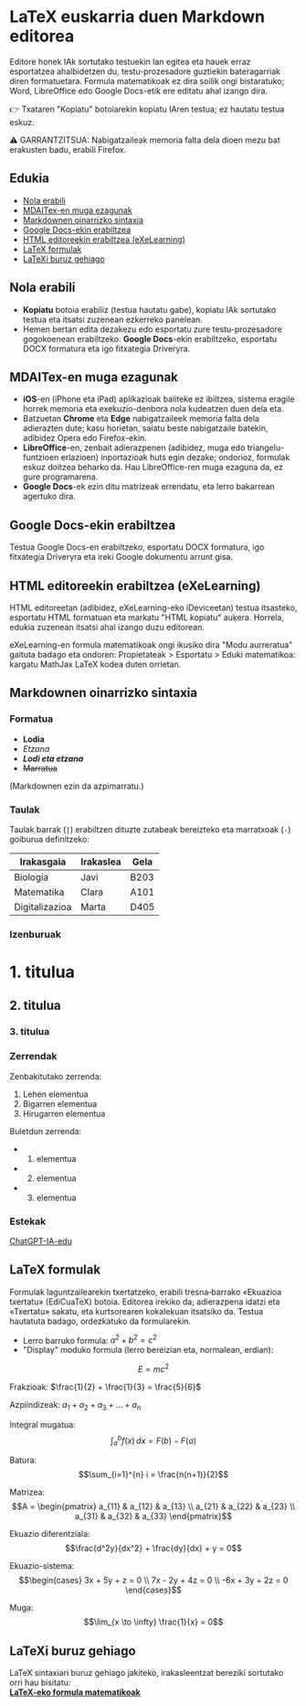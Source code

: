 # LaTeX euskarria duen Markdown editorea

Editore honek IAk sortutako testuekin lan egitea eta hauek erraz esportatzea ahalbidetzen du, testu-prozesadore guztiekin bateragarriak diren formatuetara. Formula matematikoak ez dira soilik ongi bistaratuko; Word, LibreOffice edo Google Docs-etik ere editatu ahal izango dira.

👉 Txataren "Kopiatu" botoiarekin kopiatu IAren testua; ez hautatu testua eskuz.

⚠️ GARRANTZITSUA: Nabigatzaileak memoria falta dela dioen mezu bat erakusten badu, erabili Firefox.

## Edukia

- [Nola erabili](#nola-erabili)
- [MDAITex-en muga ezagunak](#mdaitex-en-muga-ezagunak)
- [Markdownen oinarrizko sintaxia](#markdownen-oinarrizko-sintaxia)
- [Google Docs-ekin erabiltzea](#google-docs-ekin-erabiltzea)
- [HTML editoreekin erabiltzea (eXeLearning)](#html-editoreekin-erabiltzea-exelearning)
- [LaTeX formulak](#latex-formulak)
- [LaTeXi buruz gehiago](#latex-i-buruz-gehiago)

## Nola erabili

- **Kopiatu** botoia erabiliz (testua hautatu gabe), kopiatu IAk sortutako testua eta itsatsi zuzenean ezkerreko panelean.
- Hemen bertan edita dezakezu edo esportatu zure testu-prozesadore gogokoenean erabiltzeko. **Google Docs**-ekin erabiltzeko, esportatu DOCX formatura eta igo fitxategia Driveryra.

## MDAITex-en muga ezagunak

- **iOS**-en (iPhone eta iPad) aplikazioak baliteke ez ibiltzea, sistema eragile horrek memoria eta exekuzio-denbora nola kudeatzen duen dela eta.
- Batzuetan **Chrome** eta **Edge** nabigatzaileek memoria falta dela adierazten dute; kasu horietan, saiatu beste nabigatzaile batekin, adibidez Opera edo Firefox-ekin.
- **LibreOffice**-en, zenbait adierazpenen (adibidez, muga edo triangelu-funtzioen erlazioen) inportazioak huts egin dezake; ondorioz, formulak eskuz doitzea beharko da. Hau LibreOffice-ren muga ezaguna da, ez gure programarena.
- **Google Docs**-ek ezin ditu matrizeak errendatu, eta lerro bakarrean agertuko dira.

## Google Docs-ekin erabiltzea

Testua Google Docs-en erabiltzeko, esportatu DOCX formatura, igo fitxategia Driveryra eta ireki Google dokumentu arrunt gisa.

## HTML editoreekin erabiltzea (eXeLearning)

HTML editoreetan (adibidez, eXeLearning-eko iDeviceetan) testua itsasteko, esportatu HTML formatuan eta markatu "HTML kopiatu" aukera. Horrela, edukia zuzenean itsatsi ahal izango duzu editorean.

eXeLearning-en formula matematikoak ongi ikusiko dira "Modu aurreratua" gaituta badago eta ondoren: Propietateak > Esportatu > Eduki matematikoa: kargatu MathJax LaTeX kodea duten orrietan.

## Markdownen oinarrizko sintaxia

### Formatua

- **Lodia**
- *Etzana*
- ***Lodi eta etzana***
- ~~Marratua~~

(Markdownen ezin da azpimarratu.)

### Taulak

Taulak barrak (`|`) erabiltzen dituzte zutabeak bereizteko eta marratxoak (`-`) goiburua definitzeko:

| Irakasgaia     | Irakaslea | Gela |
|----------------|-----------|------|
| Biologia       | Javi      | B203 |
| Matematika     | Clara     | A101 |
| Digitalizazioa | Marta     | D405 |

### Izenburuak

# 1. titulua  
## 2. titulua  
### 3. titulua

### Zerrendak

Zenbakitutako zerrenda:

1. Lehen elementua  
2. Bigarren elementua  
3. Hirugarren elementua

Buletdun zerrenda:

- 1. elementua  
- 2. elementua  
- 3. elementua

### Estekak

[ChatGPT-IA-edu](https://t.me/ChatGPTedu)

## LaTeX formulak

Formulak laguntzailearekin txertatzeko, erabili tresna‑barrako «Ekuazioa txertatu» (EdiCuaTeX) botoia. Editorea irekiko da; adierazpena idatzi eta «Txertatu» sakatu, eta kurtsorearen kokalekuan itsatsiko da. Testua hautatuta badago, ordezkatuko da formularekin.

- Lerro barruko formula: $a^2 + b^2 = c^2$
- "Display" moduko formula (lerro bereizian eta, normalean, erdian):

$$E = mc^2$$

Frakzioak: $\frac{1}{2} + \frac{1}{3} = \frac{5}{6}$

Azpiindizeak: $a_1 + a_2 + a_3 + \ldots + a_n$

Integral mugatua:
$$\int_{a}^{b} f(x) \, dx = F(b) - F(a)$$

Batura:
$$\sum_{i=1}^{n} i = \frac{n(n+1)}{2}$$

Matrizea:
$$A = \begin{pmatrix}
a_{11} & a_{12} & a_{13} \\
a_{21} & a_{22} & a_{23} \\
a_{31} & a_{32} & a_{33}
\end{pmatrix}$$

Ekuazio diferentziala:
$$\frac{d^2y}{dx^2} + \frac{dy}{dx} + y = 0$$

Ekuazio-sistema:
$$\begin{cases}
3x + 5y + z = 0 \\
7x - 2y + 4z = 0 \\
-6x + 3y + 2z = 0
\end{cases}$$

Muga:
$$\lim_{x \to \infty} \frac{1}{x} = 0$$

## LaTeXi buruz gehiago

LaTeX sintaxiari buruz gehiago jakiteko, irakasleentzat bereziki sortutako orri hau bisitatu:  
[**LaTeX-eko formula matematikoak**](https://latex.bilateria.org/escritura_de_frmulas.html)
